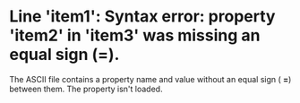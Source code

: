 
# Line 'item1': Syntax error: property 'item2' in 'item3' was missing an equal sign (=).

The ASCII file contains a property name and value without an equal sign ( **=**) between them. The property isn't loaded.

